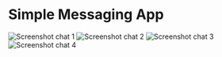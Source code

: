 # Simple Messaging App

![Screenshot chat 1](screenshots/Screenshot_20191206-141604_DirectNotification.jpg?raw=true "Messaging1")
![Screenshot chat 2](screenshots/Screenshot_20191206-141631_DirectNotification.jpg?raw=true "Messaging1")
![Screenshot chat 3](screenshots/Screenshot_20191206-141704_DirectNotification.jpg?raw=true "Messaging1")
![Screenshot chat 4](screenshots/Screenshot_20191206-141711_DirectNotification.jpg?raw=true "Messaging1")
